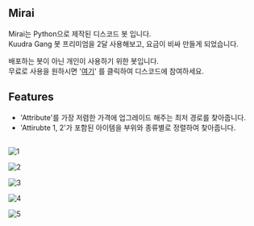 ## Mirai
Mirai는 Python으로 제작된 디스코드 봇 입니다.  
Kuudra Gang 봇 프리미엄을 2달 사용해보고, 요금이 비싸 만들게 되었습니다.

배포하는 봇이 아닌 개인이 사용하기 위한 봇입니다.  
무료로 사용을 원하시면 '[여기](https://discord.gg/JpTdZPBPd2)' 를 클릭하여 디스코드에 참여하세요.

## Features
 - 'Attribute'를 가장 저렴한 가격에 업그레이드 해주는 최저 경로를 찾아줍니다.
 - 'Attirubte 1, 2'가 포함된 아이템을 부위와 종류별로 정렬하여 찾아줍니다.

## 
![1](https://github.com/user-attachments/assets/8ef5dc78-088b-4fe2-9d61-82dc01d1bf6b)

![2](https://github.com/user-attachments/assets/2c3dd33f-0b1b-4b46-83e1-72d931994f32)

![3](https://github.com/user-attachments/assets/e0931ec5-9157-4ca8-afff-5a5321303f91)

![4](https://github.com/user-attachments/assets/3073381a-ab8a-40a3-8160-3c3c1da97ffa)

![5](https://github.com/user-attachments/assets/a02d4782-737a-40d2-a2eb-ad1efa634d52)


